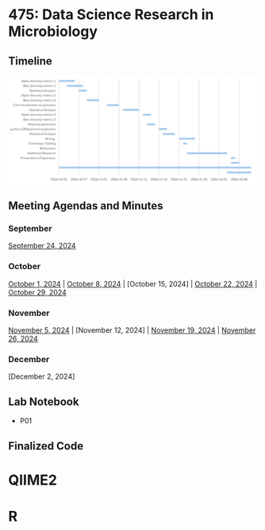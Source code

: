 # 475: Data Science Research in Microbiology

## Timeline
![alt text](https://github.com/michellengho/MICB475-Group12/blob/main/Timeline.png)

## Meeting Agendas and Minutes
### September
[September 24, 2024](https://github.com/michellengho/MICB475-Group12/blob/main/Meeting_Minutes/Sep24.md)
### October
[October 1, 2024](https://github.com/michellengho/MICB475-Group12/blob/main/Meeting_Minutes/Oct1.md) | [October 8, 2024](https://github.com/michellengho/MICB475-Group12/blob/main/Meeting_Minutes/Oct8.md) | [October 15, 2024] | [October 22, 2024](https://github.com/michellengho/MICB475-Group12/blob/main/Meeting_Minutes/Oct22.md) | [October 29, 2024](https://github.com/michellengho/MICB475-Group12/blob/main/Meeting_Minutes/Oct29.md) 
### November
[November 5, 2024](https://github.com/michellengho/MICB475-Group12/blob/main/Meeting_Minutes/Nov%205.md) | [November 12, 2024] | [November 19, 2024](https://github.com/michellengho/MICB475-Group12/blob/main/Meeting_Minutes/Nov19.md) | [November 26, 2024](https://github.com/michellengho/MICB475-Group12/blob/main/Meeting_Minutes/Nov%2026.md)
### December
[December 2, 2024]

## Lab Notebook
- P01

## Finalized Code
# QIIME2
# R
